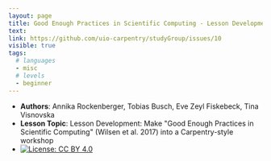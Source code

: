 ```yaml
---
layout: page
title: Good Enough Practices in Scientific Computing - Lesson Development
text: 
link: https://github.com/uio-carpentry/studyGroup/issues/10
visible: true
tags:
  # languages
  - misc
  # levels
  - beginner
---
```


<!-- change visible to true if you want it on the site -->
<!-- remove any tags listed above that are not relevant -->

 - **Authors**: Annika Rockenberger, Tobias Busch, Eve Zeyl Fiskebeck, Tina Visnovska
 - **Lesson Topic**: Lesson Development: Make "Good Enough Practices in Scientific Computing" (Wilsen et al. 2017) into a Carpentry-style workshop
 - [![License: CC BY 4.0](https://img.shields.io/badge/License-CC%20BY%204.0-lightgrey.svg)](https://creativecommons.org/licenses/by/4.0/)
 
 [Image]: https://github.com/arockenberger/rdm-handson/blob/master/whiteboard_notes_rdm-handson-dev.JPG "Notes taken during discussion"
